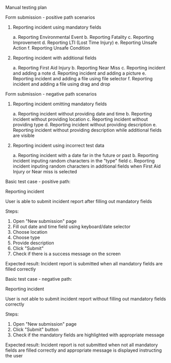 Manual testing plan

Form submission - positive path scenarios

1. Reporting incident using mandatory fields

    a. Reporting Environmental Event
    b. Reporting Fatality
    c. Reporting Improvement
    d. Reporting LTI (Lost Time Injury)
    e. Reporting Unsafe Action
    f. Reporting Unsafe Condition

2. Reporting incident with additional fields

    a. Reporting First Aid Injury
    b. Reporting Near Miss
    c. Reporting incident and adding a note
    d. Reporting incident and adding a picture
    e. Reporting incident and adding a file using file selector
    f. Reporting incident and adding a file using drag and drop 

Form submission - negative path scenarios

1. Reporting incident omitting mandatory fields

    a. Reporting incident without providing date and time
    b. Reporting incident without providing location
    c. Reporting incident without providing type
    d. Reporting incident without providing description
    e. Reporting incident without providing description while additional fields are visible

2. Reporting incident using incorrect test data

    a. Reporting incident with a date far in the future or past
    b. Reporting incident inputing random characters in the "type" field
    c. Reporting incident inputing random characters in additional fields when First Aid Injury or Near miss is selected

Basic test case - positive path:

Reporting incident

User is able to submit incident report after filling out mandatory fields

Steps:
1. Open "New submission" page
2. Fill out date and time field using keyboard/date selector
3. Choose location
4. Choose type
5. Provide description
6. Click "Submit"
7. Check if there is a success message on the screen

Expected result: Incident report is submitted when all mandatory fields are filled correctly

Basic test case - negative path:

Reporting incident

User is not able to submit incident report without filling out mandatory fields correctly

Steps:
1. Open "New submission" page
2. Click "Submit" button
3. Check if the mandatory fields are highlighted with appropriate message

Expected result: Incident report is not submitted when not all mandatory fields are filled correctly and appropriate message is displayed instructing the user